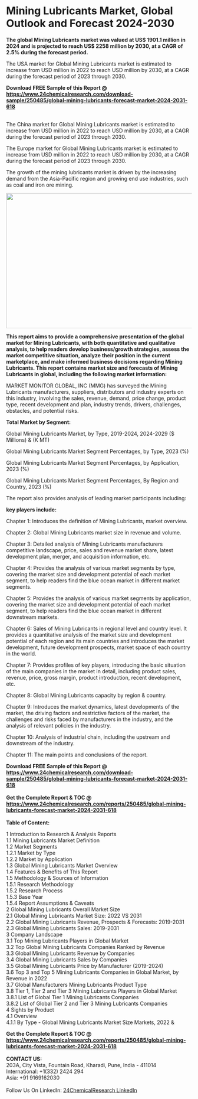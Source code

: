 <h1>Mining Lubricants Market, Global Outlook and Forecast 2024-2030</h1><p><strong>The global Mining Lubricants market was valued at US$ 1901.1 million in 2024 and is projected to reach US$ 2258 million by 2030, at a CAGR of 2.5% during the forecast period.</strong></p><p>
</p><p>The USA market for Global Mining Lubricants market is estimated to increase from USD million in 2022 to reach USD million by 2030, at a CAGR during the forecast period of 2023 through 2030.</p><div><b>Download FREE Sample of this Report @ 
            <a href="https://www.24chemicalresearch.com/download-sample/250485/global-mining-lubricants-forecast-market-2024-2031-618">
            https://www.24chemicalresearch.com/download-sample/250485/global-mining-lubricants-forecast-market-2024-2031-618</a></b></div><br><p>
</p><p>The China market for Global Mining Lubricants market is estimated to increase from USD million in 2022 to reach USD million by 2030, at a CAGR during the forecast period of 2023 through 2030.</p><p>
</p><p>The Europe market for Global Mining Lubricants market is estimated to increase from USD million in 2022 to reach USD million by 2030, at a CAGR during the forecast period of 2023 through 2030.</p><p>
</p><p>The growth of the mining lubricants market is driven by the increasing demand from the Asia-Pacific region and growing end use industries, such as coal and iron ore mining.</p><p>
<img alt="" src="https://24chemicalresearch.com/assets/report-images/MiningLubricantsMarket.png" style="height:366px; width:731px"></p><p>
</p><p><strong>This report aims to provide a comprehensive presentation of the global market for Mining Lubricants, with both quantitative and qualitative analysis, to help readers develop business/growth strategies, assess the market competitive situation, analyze their position in the current marketplace, and make informed business decisions regarding Mining Lubricants. This report contains market size and forecasts of Mining Lubricants in global, including the following market information:</strong></p><p>
</p><p>
MARKET MONITOR GLOBAL, INC (MMG) has surveyed the Mining Lubricants manufacturers, suppliers, distributors and industry experts on this industry, involving the sales, revenue, demand, price change, product type, recent development and plan, industry trends, drivers, challenges, obstacles, and potential risks.</p><p>
<strong>Total Market by Segment:</strong></p><p>
Global Mining Lubricants Market, by Type, 2019-2024, 2024-2029 ($ Millions) &amp; (K MT)</p><p>
Global Mining Lubricants Market Segment Percentages, by Type, 2023 (%)</p><p>
</p><p>
Global Mining Lubricants Market Segment Percentages, by Application, 2023 (%)</p><p>
</p><p>
Global Mining Lubricants Market Segment Percentages, By Region and Country, 2023 (%)</p><p>
</p><p>
</p><p></p><p>
The report also provides analysis of leading market participants including:</p><p>
</p><p>
</p><p><strong>key players include:</strong></p><p>
</p><p>
Chapter 1: Introduces the definition of Mining Lubricants, market overview.</p><p>
Chapter 2: Global Mining Lubricants market size in revenue and volume.</p><p>
Chapter 3: Detailed analysis of Mining Lubricants manufacturers competitive landscape, price, sales and revenue market share, latest development plan, merger, and acquisition information, etc.</p><p>
Chapter 4: Provides the analysis of various market segments by type, covering the market size and development potential of each market segment, to help readers find the blue ocean market in different market segments.</p><p>
Chapter 5: Provides the analysis of various market segments by application, covering the market size and development potential of each market segment, to help readers find the blue ocean market in different downstream markets.</p><p>
Chapter 6: Sales of Mining Lubricants in regional level and country level. It provides a quantitative analysis of the market size and development potential of each region and its main countries and introduces the market development, future development prospects, market space of each country in the world.</p><p>
Chapter 7: Provides profiles of key players, introducing the basic situation of the main companies in the market in detail, including product sales, revenue, price, gross margin, product introduction, recent development, etc.</p><p>
Chapter 8: Global Mining Lubricants capacity by region &amp; country.</p><p>
Chapter 9: Introduces the market dynamics, latest developments of the market, the driving factors and restrictive factors of the market, the challenges and risks faced by manufacturers in the industry, and the analysis of relevant policies in the industry.</p><p>
Chapter 10: Analysis of industrial chain, including the upstream and downstream of the industry.</p><p>
Chapter 11: The main points and conclusions of the report.</p><div><b>Download FREE Sample of this Report @ 
            <a href="https://www.24chemicalresearch.com/download-sample/250485/global-mining-lubricants-forecast-market-2024-2031-618">
            https://www.24chemicalresearch.com/download-sample/250485/global-mining-lubricants-forecast-market-2024-2031-618</a></b></div><br><div><b>Get the Complete Report & TOC @ 
            <a href="https://www.24chemicalresearch.com/reports/250485/global-mining-lubricants-forecast-market-2024-2031-618">
            https://www.24chemicalresearch.com/reports/250485/global-mining-lubricants-forecast-market-2024-2031-618</a></b></div><br>
            <b>Table of Content:</b><p>1 Introduction to Research & Analysis Reports<br />
    1.1 Mining Lubricants Market Definition<br />
    1.2 Market Segments<br />
        1.2.1 Market by Type<br />
        1.2.2 Market by Application<br />
    1.3 Global Mining Lubricants Market Overview<br />
    1.4 Features & Benefits of This Report<br />
    1.5 Methodology & Sources of Information<br />
        1.5.1 Research Methodology<br />
        1.5.2 Research Process<br />
        1.5.3 Base Year<br />
        1.5.4 Report Assumptions & Caveats<br />
2 Global Mining Lubricants Overall Market Size<br />
    2.1 Global Mining Lubricants Market Size: 2022 VS 2031<br />
    2.2 Global Mining Lubricants Revenue, Prospects & Forecasts: 2019-2031<br />
    2.3 Global Mining Lubricants Sales: 2019-2031<br />
3 Company Landscape<br />
    3.1 Top Mining Lubricants Players in Global Market<br />
    3.2 Top Global Mining Lubricants Companies Ranked by Revenue<br />
    3.3 Global Mining Lubricants Revenue by Companies<br />
    3.4 Global Mining Lubricants Sales by Companies<br />
    3.5 Global Mining Lubricants Price by Manufacturer (2019-2024)<br />
    3.6 Top 3 and Top 5 Mining Lubricants Companies in Global Market, by Revenue in 2022<br />
    3.7 Global Manufacturers Mining Lubricants Product Type<br />
    3.8 Tier 1, Tier 2 and Tier 3 Mining Lubricants Players in Global Market<br />
        3.8.1 List of Global Tier 1 Mining Lubricants Companies<br />
        3.8.2 List of Global Tier 2 and Tier 3 Mining Lubricants Companies<br />
4 Sights by Product<br />
    4.1 Overview<br />
        4.1.1 By Type - Global Mining Lubricants Market Size Markets, 2022 &</p><div><b>Get the Complete Report & TOC @ 
            <a href="https://www.24chemicalresearch.com/reports/250485/global-mining-lubricants-forecast-market-2024-2031-618">
            https://www.24chemicalresearch.com/reports/250485/global-mining-lubricants-forecast-market-2024-2031-618</a></b></div><br><b>CONTACT US:</b><br>
            203A, City Vista, Fountain Road, Kharadi, Pune, India - 411014<br>
            International: +1(332) 2424 294<br>
            Asia: +91 9169162030 <br><br>
            Follow Us On LinkedIn: <a href="https://www.linkedin.com/company/24chemicalresearch/">24ChemicalResearch LinkedIn</a>
